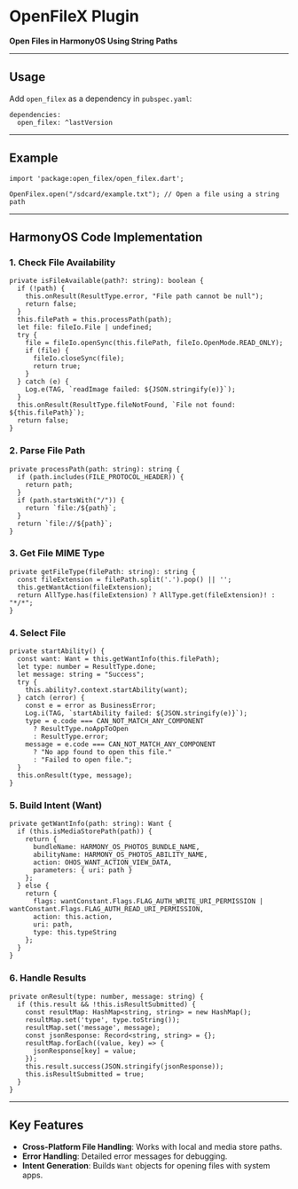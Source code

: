 # OpenFileX Plugin

**Open Files in HarmonyOS Using String Paths**

------

## Usage

Add `open_filex` as a dependency in `pubspec.yaml`:

```
dependencies:
  open_filex: ^lastVersion
```

------

## Example

```
import 'package:open_filex/open_filex.dart';

OpenFilex.open("/sdcard/example.txt"); // Open a file using a string path
```

------

## HarmonyOS Code Implementation

### 1. Check File Availability

```
private isFileAvailable(path?: string): boolean {
  if (!path) {
    this.onResult(ResultType.error, "File path cannot be null");
    return false;
  }
  this.filePath = this.processPath(path);
  let file: fileIo.File | undefined;
  try {
    file = fileIo.openSync(this.filePath, fileIo.OpenMode.READ_ONLY);
    if (file) {
      fileIo.closeSync(file);
      return true;
    }
  } catch (e) {
    Log.e(TAG, `readImage failed: ${JSON.stringify(e)}`);
  }
  this.onResult(ResultType.fileNotFound, `File not found: ${this.filePath}`);
  return false;
}
```

### 2. Parse File Path

```
private processPath(path: string): string {
  if (path.includes(FILE_PROTOCOL_HEADER)) {
    return path;
  }
  if (path.startsWith("/")) {
    return `file:/${path}`;
  }
  return `file://${path}`;
}
```

### 3. Get File MIME Type

```
private getFileType(filePath: string): string {
  const fileExtension = filePath.split('.').pop() || '';
  this.getWantAction(fileExtension);
  return AllType.has(fileExtension) ? AllType.get(fileExtension)! : "*/*";
}
```

### 4. Select File

```
private startAbility() {
  const want: Want = this.getWantInfo(this.filePath);
  let type: number = ResultType.done;
  let message: string = "Success";
  try {
    this.ability?.context.startAbility(want);
  } catch (error) {
    const e = error as BusinessError;
    Log.i(TAG, `startAbility failed: ${JSON.stringify(e)}`);
    type = e.code === CAN_NOT_MATCH_ANY_COMPONENT 
      ? ResultType.noAppToOpen 
      : ResultType.error;
    message = e.code === CAN_NOT_MATCH_ANY_COMPONENT 
      ? "No app found to open this file." 
      : "Failed to open file.";
  }
  this.onResult(type, message);
}
```

### 5. Build Intent (Want)

```
private getWantInfo(path: string): Want {
  if (this.isMediaStorePath(path)) {
    return {
      bundleName: HARMONY_OS_PHOTOS_BUNDLE_NAME,
      abilityName: HARMONY_OS_PHOTOS_ABILITY_NAME,
      action: OHOS_WANT_ACTION_VIEW_DATA,
      parameters: { uri: path }
    };
  } else {
    return {
      flags: wantConstant.Flags.FLAG_AUTH_WRITE_URI_PERMISSION | wantConstant.Flags.FLAG_AUTH_READ_URI_PERMISSION,
      action: this.action,
      uri: path,
      type: this.typeString
    };
  }
}
```

### 6. Handle Results

```
private onResult(type: number, message: string) {
  if (this.result && !this.isResultSubmitted) {
    const resultMap: HashMap<string, string> = new HashMap();
    resultMap.set('type', type.toString());
    resultMap.set('message', message);
    const jsonResponse: Record<string, string> = {};
    resultMap.forEach((value, key) => {
      jsonResponse[key] = value;
    });
    this.result.success(JSON.stringify(jsonResponse));
    this.isResultSubmitted = true;
  }
}
```

------

## Key Features

- **Cross-Platform File Handling**: Works with local and media store paths.
- **Error Handling**: Detailed error messages for debugging.
- **Intent Generation**: Builds `Want` objects for opening files with system apps.